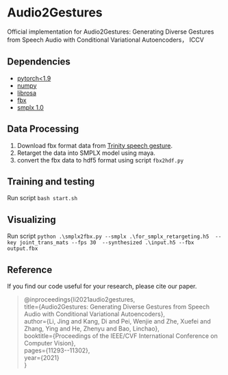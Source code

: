 # Audio2Gestures
Official implementation for Audio2Gestures: Generating Diverse Gestures from Speech Audio with Conditional Variational Autoencoders， ICCV

## Dependencies
- [pytorch<1.9](https://pytorch.org/)
- [numpy](https://numpy.org/)
- [librosa](https://librosa.org/)
- [fbx](https://www.autodesk.com/developer-network/platform-technologies/fbx-sdk-2020-0)
- [smplx 1.0](https://github.com/vchoutas/smplx)

## Data Processing
1. Download fbx format data from [Trinity speech gesture](https://trinityspeechgesture.scss.tcd.ie/).
2. Retarget the data into SMPLX model using maya.
3. convert the fbx data to hdf5 format using script ``fbx2hdf.py``


## Training and testing
Run script ``bash start.sh``

## Visualizing
Run script ``python .\smplx2fbx.py --smplx .\for_smplx_retargeting.h5  --key joint_trans_mats --fps 30  --synthesized .\input.h5 --fbx output.fbx`` 

## Reference
If you find our code useful for your research, please cite our paper.
> @inproceedings{li2021audio2gestures,  
>  title={Audio2Gestures: Generating Diverse Gestures from Speech Audio with Conditional Variational Autoencoders},  
>  author={Li, Jing and Kang, Di and Pei, Wenjie and Zhe, Xuefei and Zhang, Ying and He, Zhenyu and Bao, Linchao},  
>  booktitle={Proceedings of the IEEE/CVF International Conference on Computer Vision},  
>  pages={11293--11302},  
>  year={2021}  
> }
